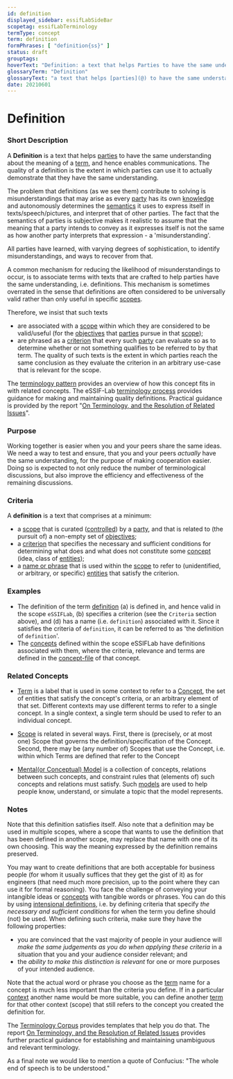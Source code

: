 ```yaml
---
id: definition
displayed_sidebar: essifLabSideBar
scopetag: essifLabTerminology
termType: concept
term: definition
formPhrases: [ "definition{ss}" ]
status: draft
grouptags:
hoverText: "Definition: a text that helps Parties to have the same understanding about the meaning of (and Concepts behind) a Term, ideally in such a way that these Parties can determine whether or not they make the same distinction."
glossaryTerm: "Definition"
glossaryText: "a text that helps [parties](@) to have the same understanding about the meaning of (and [concept](@) behind) a [term](@), ideally in such a way that these [parties](@) can determine whether or not they make the same distinction."
date: 20210601
---
```


# Definition

### Short Description

A **Definition** is a text that helps [parties](@) to have the same understanding about the meaning of a [term](@), and hence enables communications. The quality of a definition is the extent in which parties can use it to actually demonstrate that they have the same understanding.

The problem that definitions (as we see them) contribute to solving is misunderstandings that may arise as every [party](@) has its own [knowledge](@) and autonomously determines the [semantics](@) it uses to express itself in texts/speech/pictures, and interpret that of other parties. The fact that the semantics of parties is subjective makes it realistic to assume that the meaning that a party intends to convey as it expresses itself is not the same as how another party interprets that expression - a 'misunderstanding'.

All parties have learned, with varying degrees of sophistication, to identify misunderstandings, and ways to recover from that.

A common mechanism for reducing the likelihood of misunderstandings to occur, is to associate terms with texts that are crafted to help parties have the same understanding, i.e. definitions. This mechanism is sometimes overrated in the sense that definitions are often considered to be universally valid rather than only useful in specific [scopes](terminology).

Therefore, we insist that such texts
- are associated with a [scope](@) within which they are considered to be valid/useful (for the [objectives](@) that [parties](@) pursue in that [scope](@));
- are phrased as a [criterion](https://www.lexico.com/definition/criterion) that every such [party](@) can evaluate so as to determine whether or not something qualifies to be referred to by that term.
The quality of such texts is the extent in which parties reach the same conclusion as they evaluate the criterion in an arbitrary use-case that is relevant for the scope.

The [terminology pattern](pattern-terminology@) provides an overview of how this concept fits in with related concepts.
The eSSIF-Lab [terminology process](@) provides guidance for making and maintaining quality definitions.
Practical guidance is provided by the report "[On Terminology, and the Resolution of Related Issues](http://resolver.tudelft.nl/uuid:964a90da-da81-4d38-9f45-84f3f5fa96b3)".

### Purpose

Working together is easier when you and your peers share the same ideas. We need a way to test and ensure, that you and your peers _actually_ have the same understanding, for the purpose of making cooperation easier. Doing so is expected to not only reduce the number of terminological discussions, but also improve the efficiency and effectiveness of the remaining discussions.

### Criteria

A **definition** is a text that comprises at a minimum:
- a [scope](@) that is curated ([controlled](controller@)) by a [party](@), and that is related to (the pursuit of) a non-empty set of [objectives](@);
- a [criterion](https://www.lexico.com/definition/criterion) that specifies the necessary and sufficient conditions for determining what does and what does not constitute some [concept](@) (idea, class of [entities](@));
- a [name or phrase](term@) that is used within the [scope](@) to refer to (unidentified, or arbitrary, or specific) [entities](@) that satisfy the criterion.

### Examples

- The definition of the term [definition](@) (a) is defined in, and hence valid in the scope `eSSIFLab`, (b) specifies a criterion (see the `Criteria` section above), and (d) has a name (i.e. `definition`) associated with it. Since it satisfies the criteria of `definition`, it can be referred to as 'the definition of `definition`'.
- The [concepts](@) defined within the scope eSSIFLab have definitions associated with them, where the criteria, relevance and terms are defined in the [concept-file](@) of that concept.

### Related Concepts

* [Term](@) is a label that is used in some context to refer to a [Concept](@), the set of entities that satisfy the concept's criteria, or an arbitrary element of that set. Different contexts may use different terms to refer to a single concept. In a single context, a single term should be used to refer to an individual concept.

* [Scope](@) is related in several ways. First, there is (precisely, or at most one) Scope that governs the definition/specification of the Concept. Second, there may be (any number of) Scopes that use the Concept, i.e. within which Terms are defined that refer to the Concept

* [Mental(or Conceptual) Model](pattern@) is a collection of concepts, relations between such concepts, and constraint rules that (elements of) such concepts and relations must satisfy. Such [models](https://en.wikipedia.org/wiki/Conceptual_model) are used to help people know, understand, or simulate a topic that the model represents.

### Notes

Note that this definition satisfies itself. Also note that a definition may be used in multiple scopes, where a scope that wants to use the definition that has been defined in another scope, may replace that name with one of its own choosing. This way the meaning expressed by the definition remains preserved.

You may want to create definitions that are both acceptable for business people (for whom it usually suffices that they get the gist of it) as for engineers (that need much more precision, up to the point where they can use it for formal reasoning). You face the challenge of conveying your intangible ideas or [concepts](@) with tangible words or phrases. You can do this by using [intensional definitions](https://en.wikipedia.org/wiki/Extensional_and_intensional_definitions), i.e. by defining criteria that specify *the necessary and sufficient conditions* for when the term you define should (not) be used. When defining such criteria, make sure they have the following properties:

- you are convinced that the vast majority of people in your audience will *make the same judgements as you do when applying these criteria* in a situation that you and your audience consider relevant; and
- the *ability to make this distinction is relevant* for one or more purposes of your intended audience.

Note that the actual word or phrase you choose as the [term](@) name for a concept is much less important than the criteria you define. If in a particular [context](scope@) another name would be more suitable, you can define another [term](@) for that other context (scope) that still refers to the concept you created the definition for.

The [Terminology Corpus](corpus@) provides templates that help you do that. The report [On Terminology, and the Resolution of Related Issues](http://resolver.tudelft.nl/uuid:964a90da-da81-4d38-9f45-84f3f5fa96b3) provides further practical guidance for establishing and maintaining unambiguous and relevant terminology.

As a final note we would like to mention a quote of Confucius: "The whole end of speech is to be understood."
